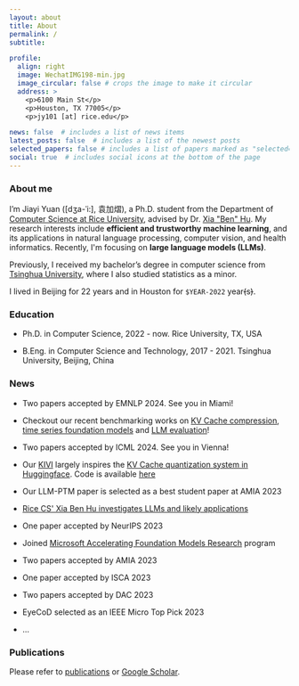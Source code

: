 ```yaml
---
layout: about
title: About
permalink: /
subtitle:

profile:
  align: right
  image: WechatIMG198-min.jpg
  image_circular: false # crops the image to make it circular
  address: >
    <p>6100 Main St</p>
    <p>Houston, TX 77005</p>
    <p>jy101 [at] rice.edu</p>

news: false  # includes a list of news items
latest_posts: false  # includes a list of the newest posts
selected_papers: false # includes a list of papers marked as "selected={true}"
social: true  # includes social icons at the bottom of the page
---
```


### About me

I’m Jiayi Yuan ([dʒa-ˈi:], 袁加熠), a Ph.D. student from the Department of [Computer Science at Rice University](https://cs.rice.edu/), advised by Dr. [Xia "Ben" Hu](https://cs.rice.edu/~xh37/index.html). My research interests include **efficient and trustworthy machine learning**, and its applications in natural language processing, computer vision, and health informatics. Recently, I'm focusing on **large language models (LLMs)**.

Previously, I received my bachelor’s degree in computer science from [Tsinghua University](https://www.tsinghua.edu.cn/en/), where I also studied statistics as a minor.

I lived in Beijing for 22 years and in Houston for ``$YEAR-2022`` year~~(~~s~~)~~.

### Education

* Ph.D. in Computer Science, 2022 - now.
Rice University, TX, USA

* B.Eng. in Computer Science and Technology, 2017 - 2021.
Tsinghua University, Beijing, China

### News

- Two papers accepted by EMNLP 2024. See you in Miami!

- Checkout our recent benchmarking works on [KV Cache compression](https://arxiv.org/abs/2407.01527), [time series foundation models](https://arxiv.org/abs/2406.14045) and [LLM evaluation](https://arxiv.org/abs/2408.13704)!

- Two papers accepted by ICML 2024. See you in Vienna!

- Our [KIVI](https://arxiv.org/abs/2402.02750) largely inspires the [KV Cache quantization system in Huggingface](https://huggingface.co/docs/transformers/main/en/generation_strategies#kv-cache-quantization). Code is available [here](https://github.com/jy-yuan/KIVI)

- Our LLM-PTM paper is selected as a best student paper at AMIA 2023

- [Rice CS' Xia Ben Hu investigates LLMs and likely applications](https://cs.rice.edu/news/rice-cs-xia-ben-hu-investigates-llms-and-likely-applications)

- One paper accepted by NeurIPS 2023

- Joined [Microsoft Accelerating Foundation Models Research](https://www.microsoft.com/en-us/research/collaboration/accelerating-foundation-models-research/) program

- Two papers accepted by AMIA 2023

<!-- - Jul. 2023: One paper accepted by ACM-BCB 2023 -->

- One paper accepted by ISCA 2023

<!-- - Feb. 2023: One paper accepted by ICASSP 2023 -->

- Two papers accepted by DAC 2023

- EyeCoD selected as an IEEE Micro Top Pick 2023

- ...

### Publications

Please refer to [publications](https://jy-yuan.github.io/publications/) or [Google Scholar](https://scholar.google.com/citations?user=XMrlrV8AAAAJ).
